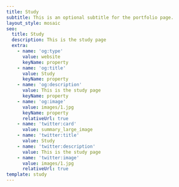 ```yaml
---
title: Study
subtitle: This is an optional subtitle for the portfolio page.
layout_style: mosaic
seo:
  title: Study
  description: This is the study page
  extra:
    - name: 'og:type'
      value: website
      keyName: property
    - name: 'og:title'
      value: Study
      keyName: property
    - name: 'og:description'
      value: This is the study page
      keyName: property
    - name: 'og:image'
      value: images/1.jpg
      keyName: property
      relativeUrl: true
    - name: 'twitter:card'
      value: summary_large_image
    - name: 'twitter:title'
      value: Study
    - name: 'twitter:description'
      value: This is the study page
    - name: 'twitter:image'
      value: images/1.jpg
      relativeUrl: true
template: study
---
```

